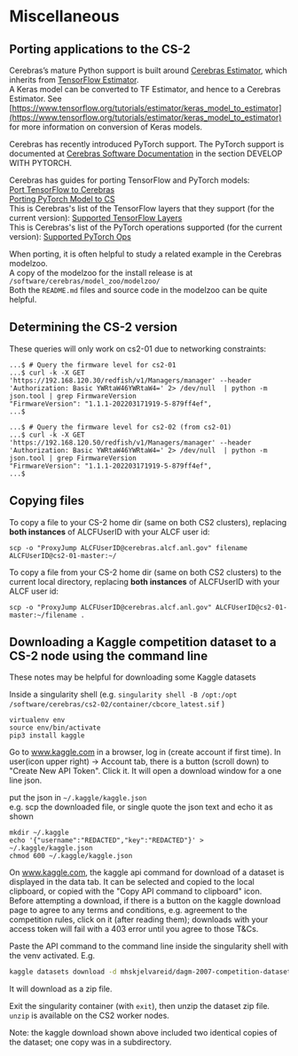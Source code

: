 # Miscellaneous

## Porting applications to the CS-2

Cerebras’s mature Python support is built around [Cerebras Estimator](https://docs.cerebras.net/en/latest/tensorflow-docs/porting-tf-to-cs/example-walk-through-cs-estimator.html?highlight=estimator), which inherits from [TensorFlow Estimator](https://www.tensorflow.org/api_docs/python/tf/estimator/Estimator).<br>
A Keras model can be converted to TF Estimator, and hence to a Cerebras Estimator. See [https://www.tensorflow.org/tutorials/estimator/keras_model_to_estimator](https://www.tensorflow.org/tutorials/estimator/keras_model_to_estimator) for more information on conversion of Keras models.<br>

Cerebras has recently introduced PyTorch support. The PyTorch support is documented at [Cerebras Software Documentation](https://docs.cerebras.net/en/latest/) in the section DEVELOP WITH PYTORCH. 

Cerebras has guides for porting TensorFlow and PyTorch models:<br>
[Port TensorFlow to Cerebras](https://docs.cerebras.net/en/latest/tensorflow-docs/porting-tf-to-cs/index.html)</br>
[Porting PyTorch Model to CS](https://docs.cerebras.net/en/latest/pytorch-docs/adapting-pytorch-to-cs.html)<br>
This is Cerebras's list of the TensorFlow layers that they support (for the current version): [Supported TensorFlow Layers](https://docs.cerebras.net/en/latest/tensorflow-docs/tf-layers/index.html)<br>
This is Cerebras's list of the PyTorch operations supported (for the current version): [Supported PyTorch Ops](https://docs.cerebras.net/en/latest/pytorch-docs/pytorch-ops.html)


When porting, it is often helpful to study a related example in the Cerebras modelzoo.<br>
A copy of the modelzoo for the install release is at ```/software/cerebras/model_zoo/modelzoo/```<br>
Both the `README.md` files and source code in the modelzoo can be quite helpful.

## Determining the CS-2 version

<!---
[TODO should this API/auth string be made public? Alternative supplied that inspects the singularity container.]
Note: replace the IP address with the CS_IP for the CS-2 cluster being used.<br>
[TODO could use CS_IP environment variable if set.]<br>
[balin: I was not able to make the `curl` command below run, even removing the `<br>` characters. Bill Arnold - checked with cerebras and this isn't working with the cs2-02 (does on cs2-01) that we're going live with, so commenting out.<br>
--->
<!---
```console
...$ # Query the software level in the singularity image
...$ singularity sif dump 1 /software/cerebras/cs2-02/container/cbcore_latest.sif | grep "from"
from: cbcore:1.1.1-202203171919-5-6e2dbf07
...# or singularity sif dump 1 /software/cerebras/cs2-01/container/cbcore_latest.sif | grep "from"
...$
```
--->

These queries will only work on cs2-01 due to networking constraints:
```
...$ # Query the firmware level for cs2-01
...$ curl -k -X GET 'https://192.168.120.30/redfish/v1/Managers/manager' --header 'Authorization: Basic YWRtaW46YWRtaW4=' 2> /dev/null  | python -m json.tool | grep FirmwareVersion
"FirmwareVersion": "1.1.1-202203171919-5-879ff4ef",
...$

...$ # Query the firmware level for cs2-02 (from cs2-01)
...$ curl -k -X GET 'https://192.168.120.50/redfish/v1/Managers/manager' --header 'Authorization: Basic YWRtaW46YWRtaW4=' 2> /dev/null  | python -m json.tool | grep FirmwareVersion
"FirmwareVersion": "1.1.1-202203171919-5-879ff4ef",
...$

```
<!---
## Viewing the Cerebras V 1.3 documentation
The Cerebras V 1.3 documentation is stored on the Cerebras systems and can be served to be viewed with a local browser by running the following in a command prompt on your workstation/laptop.<br>
*Change the <strong>ALCFUserID</strong> to your id.*<br>
If there is a port conflict, use a different port number in either the second and third port number instance, or all three of them.
```console
ssh -t -L localhost:8089:localhost:8089 ALCFUserID@cerebras.alcf.anl.gov  "cd /software/cerebras/docs/V1.3/;python3 -m http.server 8089"
```
To view the documentation, copy the url into your browser as indicated in the output of the above command (e.g., `http://0.0.0.0:8089/`).

This v 1.3 documentation tree can also be copied to your laptop/workstation and the files can be viewed locally with a browser. The Cerebras system has a tar file at /software/cerebras/docs/Cerebras_ML_SW_Docs_V1.3.tar
--->

## Copying files
To copy a file to your CS-2 home dir (same on both CS2 clusters), replacing <strong>both instances</strong> of ALCFUserID with your ALCF user id:
```console
scp -o "ProxyJump ALCFUserID@cerebras.alcf.anl.gov" filename ALCFUserID@cs2-01-master:~/
```

To copy a file from your CS-2 home dir (same on both CS2 clusters) to the current local directory, replacing <strong>both instances</strong> of ALCFUserID with your ALCF user id:
```console
scp -o "ProxyJump ALCFUserID@cerebras.alcf.anl.gov" ALCFUserID@cs2-01-master:~/filename .
```

## Downloading a Kaggle competition dataset to a CS-2 node using the command line

These notes may be helpful for downloading some Kaggle datasets

Inside a singularity shell (e.g. `singularity shell -B /opt:/opt /software/cerebras/cs2-02/container/cbcore_latest.sif` )

```console
virtualenv env
source env/bin/activate
pip3 install kaggle
```

Go to www.kaggle.com in a browser, log in (create account if first time). In user(icon upper right) -&gt; Account tab, there is a button (scroll down) to "Create New API Token". Click it. It will open a download window for a one line json. 

put the json in `~/.kaggle/kaggle.json`</br>
e.g. scp the downloaded file, or single quote the json text and echo it as shown</br>
```console
mkdir ~/.kaggle
echo '{"username":"REDACTED","key":"REDACTED"}' > ~/.kaggle/kaggle.json
chmod 600 ~/.kaggle/kaggle.json
```

On www.kaggle.com, the kaggle api command for download of a dataset is displayed in the data tab. It can be selected and copied to the local clipboard, or copied with the "Copy API command to clipboard" icon.<br>
Before attempting a download, if there is a button on the kaggle download page to agree to any terms and conditions, e.g. agreement to the competition rules, click on it (after reading them); downloads with your access token will fail with a 403 error until you agree to those T&Cs.

Paste the API command to the command line inside the singularity shell with the venv activated. E.g.<br>
```bash
kaggle datasets download -d mhskjelvareid/dagm-2007-competition-dataset-optical-inspection
```

It will download as a zip file. 

Exit the singularity container (with `exit`), then unzip the dataset zip file.<br>
`unzip` is available on the CS2 worker nodes.

Note: the kaggle download shown above included two identical copies of the dataset; one copy was in a subdirectory.




